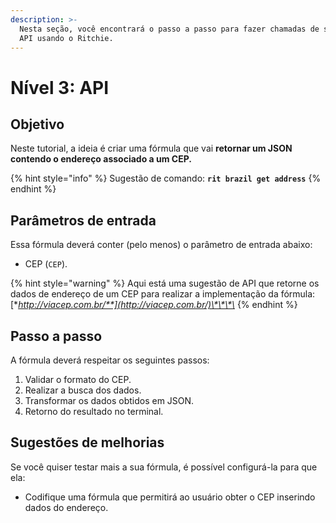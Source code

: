 ```yaml
---
description: >-
  Nesta seção, você encontrará o passo a passo para fazer chamadas de serviços
  API usando o Ritchie.
---
```


# Nível 3: API

## Objetivo

Neste tutorial, a ideia é criar uma fórmula que vai **retornar um JSON contendo o endereço associado a um CEP.**

{% hint style="info" %}
Sugestão de comando: **`rit brazil get address`**
{% endhint %}

## Parâmetros de entrada

Essa fórmula deverá conter \(pelo menos\) o parâmetro de entrada abaixo:

* CEP \(`CEP`\).

{% hint style="warning" %}
Aqui está uma sugestão de API que retorne os dados de endereço de um CEP para realizar a implementação da fórmula: [**http://viacep.com.br/**](http://viacep.com.br/)\*\*\*\*
{% endhint %}

## Passo a passo

A fórmula deverá respeitar os seguintes passos:

1. Validar o formato do CEP. 
2. Realizar a busca dos dados. 
3. Transformar os dados obtidos em JSON. 
4. Retorno do resultado no terminal.

## Sugestões de melhorias

Se você quiser testar mais a sua fórmula, é possível configurá-la para que ela:

* Codifique uma fórmula que permitirá ao usuário obter o CEP inserindo dados do endereço.

